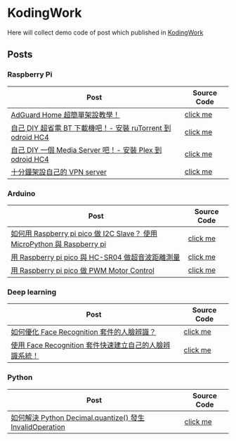 # KodingWork
Here will collect demo code of post which published in [KodingWork](https://koding.work)

## Posts

### Raspberry Pi
| Post                                                                                                                              | Source Code                                                            |
| --------------------------------------------------------------------------------------------------------------------------------- | ---------------------------------------------------------------------- |
| [AdGuard Home 超簡單架設教學！](https://koding.work/build-adguard-home-is-super-easy/)                                            | [click me](raspberry_pi/adguard_home)                                  |
| [自己 DIY 超省電 BT 下載機吧！- 安裝 ruTorrent 到 odroid HC4](https://koding.work/diy-bt-downloader-by-rutorrent-and-ordoid-hc4/) | [click me](raspberry_pi/diy_bt_downloader_by_rutorrent_and_ordoid_hc4) |
| [自己 DIY 一個 Media Server 吧！- 安裝 Plex 到 odroid HC4](https://koding.work/diy-media-server-by-plex-and-odroid-hc4/)          | [click me](raspberry_pi/diy_media_server_by_plex_and_odroid_hc4)       |
| [十分鐘架設自己的 VPN server](https://koding.work/10-minutes-build-vpn-server/)                                                   | [click me](raspberry_pi/10_minutes_build_vpn_server)                   |


### Arduino
| Post                                                                                                                                   | Source Code                                                          |
| -------------------------------------------------------------------------------------------------------------------------------------- | -------------------------------------------------------------------- |
| [如何用 Raspberry pi pico 做 I2C Slave？ 使用 MicroPython 與 Raspberry pi](https://koding.work/let-raspberry-pi-pico-to-be-i2c-slave/) | [click me](arduino/let_raspberry_pi_pico_to_be_i2c_slave)            |
| [用 Raspberry pi pico 與 HC-SR04 做超音波距離測量](https://koding.work/use-raspberry-pi-pico-hc-sr04-to-detect-distance/)              | [click me](arduino/use_raspberry_pi_pico_hc_sr04_to_detect_distance) |
| [用 Raspberry pi pico 做 PWM Motor Control](https://koding.work/use-raspberry-pi-pico-to-do-pwm-motor-control/)                        | [click me](arduino/use_raspberry_pi_pico_to_do_pwm_motor_control)    |


### Deep learning
| Post                                                                                                                           | Source Code                                |
| ------------------------------------------------------------------------------------------------------------------------------ | ------------------------------------------ |
| [如何優化 Face Recognition 套件的人臉辨識？](https://koding.work/how-to-optimize-face-recognition-lib/)                        | [click me](deep_learning/face_recognition) |
| [使用 Face Recognition 套件快速建立自己的人臉辨識系統！](https://koding.work/use-face-recognition-lib-to-do-face-recognition/) | [click me](deep_learning/face_recognition) |


### Python
| Post                                                                                                                             | Source Code                                           |
| -------------------------------------------------------------------------------------------------------------------------------- | ----------------------------------------------------- |
| [如何解決 Python Decimal.quantize() 發生 InvalidOperation](https://koding.work/python-decimal-quantize-raise-invalid-operation/) | [click me](python/decimal_quantize_invalid_operation) |